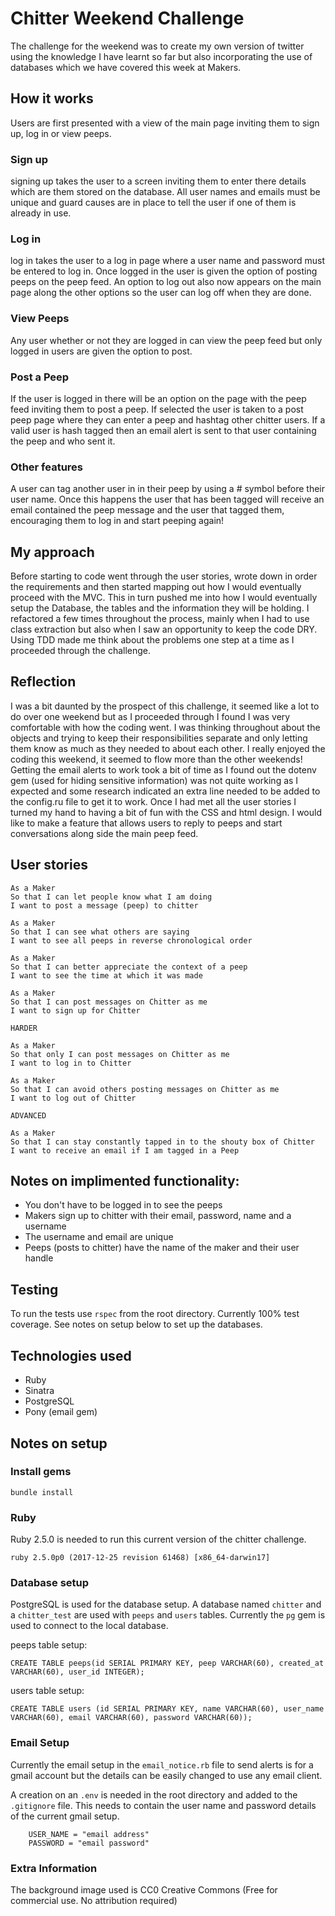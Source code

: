 Chitter Weekend Challenge
=======

The challenge for the weekend was to create my own version of twitter using the knowledge I have learnt so far but also incorporating the use of databases which we have covered this week at Makers.

## How it works
Users are first presented with a view of the main page inviting them to sign up, log in or view peeps.

### Sign up
signing up takes the user to a screen inviting them to enter there details which are them stored on the database. All user names and emails must be unique and guard causes are in place to tell the user if one of them is already in use.

### Log in
log in takes the user to a log in page where a user name and password must be entered to log in. Once logged in the user is given the option of posting peeps on the peep feed. An option to log out also now appears on the main page along the other options so the user can log off when they are done.

### View Peeps
Any user whether or not they are logged in can view the peep feed but only logged in users are given the option to post.

### Post a Peep
If the user is logged in there will be an option on the page with the peep feed inviting them to post a peep. If selected the user is taken to a post peep page where they can enter a peep and hashtag other chitter users. If a valid user is hash tagged then an email alert is sent to that user containing the peep and who sent it.

### Other features
A user can tag another user in in their peep by using a # symbol before their user name. Once this happens the user that has been tagged will receive an email contained the peep message and the user that tagged them, encouraging them to log in and start peeping again!

## My approach
Before starting to code went through the user stories, wrote down in order the requirements and then started mapping out how I would eventually proceed with the MVC. This in turn pushed me into how I would eventually setup the Database, the tables and the information they will be holding. I refactored a few times throughout the process, mainly when I had to use class extraction but also when I saw an opportunity to keep the code DRY. Using TDD made me think about the problems one step at a time as I proceeded through the challenge.

## Reflection
I was a bit daunted by the prospect of this challenge, it seemed like a lot to do over one weekend but as I proceeded through I found I was very comfortable with how the coding went. I was thinking throughout about the objects and trying to keep their responsibilities separate and only letting them know as much as they needed to about each other. I really enjoyed the coding this weekend, it seemed to flow more than the other weekends! Getting the email alerts to work took a bit of time as I found out the dotenv gem (used for hiding sensitive information) was not quite working as I expected and some research indicated an extra line needed to be added to the config.ru file to get it to work. Once I had met all the user stories I turned my hand to having a bit of fun with the CSS and html design. I would like to make a feature that allows users to reply to peeps and start conversations along side the main peep feed.

## User stories
```
As a Maker
So that I can let people know what I am doing  
I want to post a message (peep) to chitter

As a Maker
So that I can see what others are saying  
I want to see all peeps in reverse chronological order

As a Maker
So that I can better appreciate the context of a peep
I want to see the time at which it was made

As a Maker
So that I can post messages on Chitter as me
I want to sign up for Chitter

HARDER

As a Maker
So that only I can post messages on Chitter as me
I want to log in to Chitter

As a Maker
So that I can avoid others posting messages on Chitter as me
I want to log out of Chitter

ADVANCED

As a Maker
So that I can stay constantly tapped in to the shouty box of Chitter
I want to receive an email if I am tagged in a Peep
```

Notes on implimented functionality:
------

* You don't have to be logged in to see the peeps
* Makers sign up to chitter with their email, password, name and a username
* The username and email are unique
* Peeps (posts to chitter) have the name of the maker and their user handle

## Testing
To run the tests use `rspec` from the root directory.
Currently 100% test coverage. See notes on setup below to set up the databases.

## Technologies used
- Ruby
- Sinatra
- PostgreSQL
- Pony (email gem)

## Notes on setup

### Install gems
`bundle install`

### Ruby
Ruby 2.5.0 is needed to run this current version of the chitter challenge.

`ruby 2.5.0p0 (2017-12-25 revision 61468) [x86_64-darwin17]`


### Database setup
PostgreSQL is used for the database setup. A database named `chitter` and a `chitter_test` are used with `peeps` and `users` tables. Currently the `pg` gem is used to connect to the local database.

peeps table setup:

`CREATE TABLE peeps(id SERIAL PRIMARY KEY, peep
VARCHAR(60), created_at VARCHAR(60), user_id INTEGER);`

users table setup:

`CREATE TABLE users (id SERIAL PRIMARY KEY, name VARCHAR(60), user_name VARCHAR(60), email VARCHAR(60), password VARCHAR(60));`


### Email Setup
Currently the email setup in the `email_notice.rb` file to send alerts is for a gmail account but the details can be easily changed to use any email client.

A creation on an `.env` is needed in the root directory and added to the `.gitignore` file. This needs to contain the user name and password details of the current gmail setup.

		USER_NAME = "email address"
		PASSWORD = "email password"

### Extra Information
The background image used is CC0 Creative Commons (Free for commercial use. No attribution required)		
